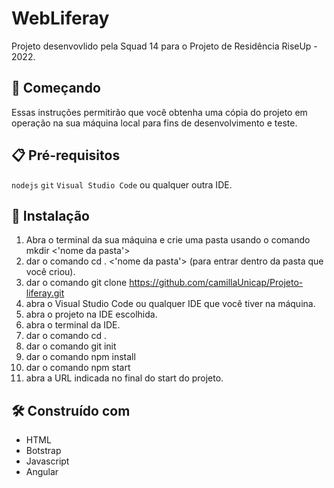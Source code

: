 # WebLiferay

Projeto desenvovlido pela Squad 14 para o Projeto de Residência RiseUp - 2022.

## 🚀 Começando

Essas instruções permitirão que você obtenha uma cópia do projeto em operação na sua máquina local para fins de desenvolvimento e teste.


## 📋 Pré-requisitos

`nodejs` 
`git`
`Visual Studio Code` ou qualquer outra IDE.

## 🔧 Instalação

1. Abra o terminal da sua máquina e crie uma pasta usando o comando mkdir <'nome da pasta'> 
2. dar o comando cd . <'nome da pasta'> (para entrar dentro da pasta que você criou).
3. dar o comando git clone https://github.com/camillaUnicap/Projeto-liferay.git
4. abra o Visual Studio Code ou qualquer IDE que você tiver na máquina.
5. abra o projeto na IDE escolhida.
6. abra o terminal da IDE.
7. dar o comando cd . <nome do projeto> 
8. dar o comando git init
9. dar o comando npm install
10. dar o comando npm start
11. abra a URL indicada no final do start do projeto.
  
## 🛠️ Construído com

* HTML
* Botstrap
* Javascript
* Angular



